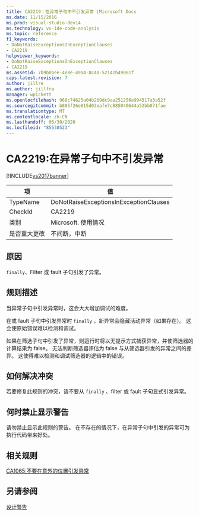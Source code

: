 ```yaml
---
title: CA2219：在异常子句中不引发异常 |Microsoft Docs
ms.date: 11/15/2016
ms.prod: visual-studio-dev14
ms.technology: vs-ide-code-analysis
ms.topic: reference
f1_keywords:
- DoNotRaiseExceptionsInExceptionClauses
- CA2219
helpviewer_keywords:
- DoNotRaiseExceptionsInExceptionClauses
- CA2219
ms.assetid: 7b9b0bee-4e8e-49a4-8c40-52142b49061f
caps.latest.revision: 7
author: jillre
ms.author: jillfra
manager: wpickett
ms.openlocfilehash: 960c74625a04b209dc9aa251256e994517a3a52f
ms.sourcegitcommit: b885f26e015d03eafe7c885040644a52bb071fae
ms.translationtype: MT
ms.contentlocale: zh-CN
ms.lasthandoff: 06/30/2020
ms.locfileid: "85538523"
---
```

# <a name="ca2219-do-not-raise-exceptions-in-exception-clauses"></a>CA2219:在异常子句中不引发异常
[!INCLUDE[vs2017banner](../includes/vs2017banner.md)]

|项|值|
|-|-|
|TypeName|DoNotRaiseExceptionsInExceptionClauses|
|CheckId|CA2219|
|类别|Microsoft. 使用情况|
|是否重大更改|不间断，中断|

## <a name="cause"></a>原因
 `finally`、Filter 或 fault 子句引发了异常。

## <a name="rule-description"></a>规则描述
 当异常子句中引发异常时，这会大大增加调试的难度。

 在或 fault 子句中引发异常时 `finally` ，新异常会隐藏活动异常（如果存在）。 这会使原始错误难以检测和调试。

 如果在筛选子句中引发了异常，则运行时将以无提示方式捕获异常，并使筛选器的计算结果为 false。 无法判断筛选器评估为 false 与从筛选器引发的异常之间的差异。 这使得难以检测和调试筛选器的逻辑中的错误。

## <a name="how-to-fix-violations"></a>如何解决冲突
 若要修复此规则的冲突，请不要从 `finally` 、filter 或 fault 子句显式引发异常。

## <a name="when-to-suppress-warnings"></a>何时禁止显示警告
 请勿禁止显示此规则的警告。 在不存在的情况下，在异常子句中引发的异常可为执行代码带来好处。

## <a name="related-rules"></a>相关规则
 [CA1065:不要在意外的位置引发异常](../code-quality/ca1065-do-not-raise-exceptions-in-unexpected-locations.md)

## <a name="see-also"></a>另请参阅
 [设计警告](../code-quality/design-warnings.md)
